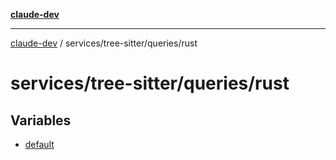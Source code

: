 [**claude-dev**](../../../../README.md)

***

[claude-dev](../../../../README.md) / services/tree-sitter/queries/rust

# services/tree-sitter/queries/rust

## Variables

- [default](variables/default.md)
